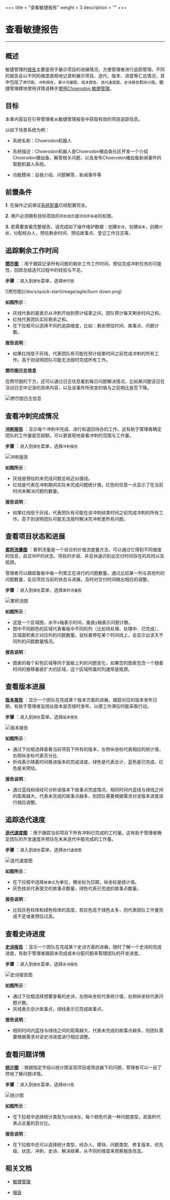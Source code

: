 ﻿+++
title = "查看敏捷报告"
weight = 3
description = ""
+++
# 查看敏捷报告
---


## 概述

敏捷管理的[报告](../../../user-guide/agile/report)主要是用于展示项目的进展情况，方便管理者进行追踪管理。不同的报告会以不同的维度直观地记录和展示项目、迭代、版本、进度等汇总情况，其中包括了`燃尽图`、`冲刺报告`、`累计流量图`、`版本报告`、`迭代速度图`、`史诗报告`和`统计图`。敏捷管理模块使用详情请移步[使用Choerodon 敏捷管理](../../../user-guide/agile/)。

## 目标

本章内容旨在引导管理者从敏捷管理报告中获取有效的项目追踪信息。

以如下场景系统为例：

 - 系统名称：Choerodon机器人

 - 系统描述：Choerodon机器人是Choerodon猪齿鱼社区开发一个介绍Choerodon猪齿鱼、解答相关问题、以及发布Choerodon猪齿鱼新闻事件的智能机器人系统。

 - 功能模块：自我介绍、问题解答、新闻事件等

## 前置条件

**1.** 在操作之前保证[系统配置](../../../user-guide/system-configuration)已经配置完全。

**2.** 用户必须拥有目标项目的`项目成员`或`项目所有者`的权限。

**3.** 若需要查看完整报告，请完成如下操作维护数据：创建`史诗`，创建`版本`，创建`问题`，分配经办人，预估剩余时间、预估故事点、登记工作日志等。

## 追踪剩余工作时间

[**燃尽图**](../../../user-guide/agile/report/burn-down) ：用于跟踪记录所有问题的剩余工作工作时间，预估完成冲刺任务的可能性，回顾总结迭代过程中的经验与不足。

**步骤** ：进入到`报告`菜单，选择`燃尽图`

![燃尽图](/docs/quick-start/image/agile/burn down.png)

 **如图所示**：

 - 灰线代表的是表示从冲刺开始到预计结束之间，团队预计每天剩余时间之和。
 - 红线代表团队实际剩余之和。
 - 在下拉框可以选择不同的追踪维度，比如：剩余预估时间、故事点、问题计数。

 **报告说明**：

 - 如果红线低于灰线，代表团队有可能在预计结束时间之前完成冲刺的所有工作。高于则说明团队可能无法按时完成所有工作。

**燃尽图日志信息**

在燃尽图的下方，还可以通过日志信息看到每日问题解决情况，比如某问题该日在活动日志中记录的具体内容，以及该事件所改变的值与之前相比是否下降。

![燃尽图日志信息](/docs/quick-start/image/agile/burndown_log_report.png)


## 查看冲刺完成情况

[**冲刺报告**](../../../user-guide/agile/report/sprint) ：显示每个冲刺中完成、进行和退回待办的工作。这有助于管理者确定团队的工作量是否超额，可以更直观地查看冲刺的范围与工作量。

**步骤** ：进入到`报告`菜单，选择`冲刺报告`

![冲刺报告](/docs/quick-start/image/agile/sprint_report.png)

 **如图所示**：

 - 灰线是预估的未完成问题总和近似值线。
 - 红线是代表在冲刺期间实际未完成问题统计值，红色的任意一点显示了在当前时间未解决问题的数量。

 **报告说明**：

 - 如果红线低于灰线，代表团队有可能在该冲刺结束时间之前完成冲刺的所有工作。高于则说明团队可能无法按时解决完冲刺里所有问题。
 
## 查看项目状态和进展

[**累积流量图**](../../../user-guide/agile/report/cumulative-flow) ：累积流量是一个综合的价值流度量方法，可以通过它得到不同维度的信息，反应WIP的状态、项目的步调、并且快速识别出交付时间存在的风险以及瓶颈。

管理者可以跟踪看板中每一列里正在进行的问题数量，通过比较某一列与其他列的问题数量，反应项目当前的状态与进展，及时对交付时间做出相应的调整。

**步骤** ：进入到`报告`菜单，选择`累积流量图`

![累积流图](/docs/quick-start/image/agile/accumulate_flow_report-1.png)

**如图所示**：

 - 这是一个区域图，水平x轴表示时间，垂直y轴表示问题计数。
 - 图中不同颜色的区域代表看板中不同的列（比如待处理、处理中、已完成），区域面积表示对应列的问题数量，鼠标悬停在某个时间线上，会显示出该天不同列的问题数量情况。

 **报告说明**：

 - 图表的每个彩色区域等同于面板上列的问题变化，如果您的图表包含一个随着时间的推移垂直扩大的区域，这个区域所属的列通常是瓶颈。

## 查看版本进展

[**版本报告**](../../../user-guide/agile/report/version-report) ：显示一个团队在完成某个版本方面的进展，跟踪对应的版本发布日期，有助于管理者监控此版本是否按时发布，以便工作滞后时能采取行动。

**步骤** ：进入到`报告`菜单，选择`版本报告`

![版本报告](/docs/quick-start/image/agile/version_report.png)

**如图所示**：

 - 通过下拉框选择查看当前项目下所有的版本，左侧纵坐标代表相应的统计值，右侧纵坐标代表百分比.
 - 折线表示随着时间推进版本的完成进度，绿色是代表总计，蓝色是已完成，红色是未预估。

 **报告说明**：

 - 通过蓝线和绿线可分析该版本下故事点完成情况，相同时间内蓝线与绿线之间的距离越大，代表未完成的故事点越多，则团队需要根据需求对该版本进度进行相应调整。
 
## 追踪迭代速度

[**迭代速度图**](../../../user-guide/agile/report/iterative-chart) ：用于跟踪当前项目下所有冲刺已完成的工时量。这有助于管理者确定团队的开发速度并预估在未来迭代中能完成的工作量。

**步骤** ：进入到`报告`菜单，选择`迭代速度图`

![迭代速度图](/docs/quick-start/image/agile/velocity_report.png)

**如图所示**：

 - 在下拉框中选择`故事点`为单位，横坐标为日期，纵坐标是统计值。
 - 灰色柱状代表提交的故事点数量，绿色代表已完成的故事点数量。

 **报告说明**：

 - 比较灰色柱体和绿色柱体的高度，若灰色高于绿色太多，则代表团队工作量完成不足或者预估过高。

## 查看史诗进度

[**史诗报告**](../../../user-guide/agile/report/epic-report) ：显示一个团队在完成某个史诗方面的进展，随时了解一个史诗的完成进度，有助于管理者跟踪未完成或未分配问题来管理团队的开发进度。

**步骤** ：进入到`报告`菜单，选择`史诗报告`

![史诗报告图](/docs/quick-start/image/agile/epic_report.png)

**如图所示**：

 - 通过下拉框选择想要查看的史诗，左侧纵坐标代表统计值，右侧纵坐标代表问题计数。
 - 灰线表示总计故事点，绿线表示已完成故事点。

 **报告说明**：

 - 相同时间内蓝线与绿线之间的距离越大，代表未完成的故事点越多，则团队需要根据需求对该史诗进度进行相应调整。

 
## 查看问题详情

[**统计图**](../../../user-guide/agile/report/statistical) ：根据指定字段以统计图呈现项目或筛选器下的问题，管理者可以一目了然地了解问题详情。

**步骤** ：进入到`报告`菜单，选择`统计图`

![统计图](/docs/quick-start/image/agile/statistics_report1.png)

**如图所示**：

 - 在下拉框中选择统计类型为`问题类型`，每个颜色代表一种问题类型，其面积代表占总量的百分比。

 **报告说明**：

 - 在下拉框中还可以选择统计类型，经办人、模块、问题类型、修复版本、优先级、状态、冲刺、史诗、解决结果，从不同的维度来观察报告信息。

## 相关文档 

- [敏捷管理](../../../user-guide/agile)  

- [报告](../../../user-guide/agile/report)  












